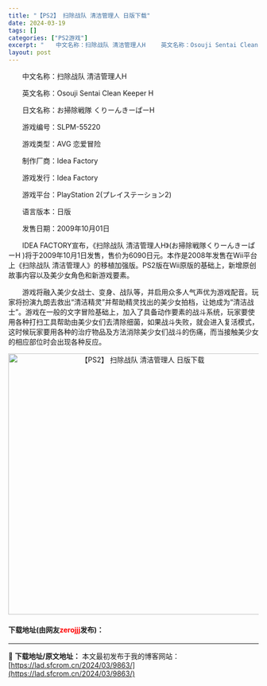 ```yaml
---
title: "【PS2】 扫除战队 清洁管理人 日版下载"
date: 2024-03-19
tags: []
categories: ["PS2游戏"]
excerpt: "　　中文名称：扫除战队 清洁管理人H 　　英文名称：Osouji Sentai Clean Keeper H 　　日文名称：お掃除戦隊 くりーんきーぱーH 　　游戏编号：SLPM-55220 　　游戏类型：AVG 恋爱冒险 　　制作厂商：Idea Factory 　　游戏发行：Idea Factor&hellip;"
layout: post
---
```


 <p>　　中文名称：扫除战队 清洁管理人H</p> <p>　　英文名称：Osouji Sentai Clean Keeper H</p> <p>　　日文名称：お掃除戦隊 くりーんきーぱーH</p> <p>　　游戏编号：SLPM-55220</p> <p>　　游戏类型：AVG 恋爱冒险</p> <p>　　制作厂商：Idea Factory</p> <p>　　游戏发行：Idea Factory</p> <p>　　游戏平台：PlayStation 2(プレイステーション2)</p> <p>　　语言版本：日版</p> <p>　　发售日期：2009年10月01日</p> <p>　　IDEA FACTORY宣布，《扫除战队 清洁管理人H》(お掃除戦隊くりーんきーぱーH )将于2009年10月1日发售，售价为6090日元。本作是2008年发售在Wii平台上《扫除战队 清洁管理人》的移植加强版。PS2版在Wii原版的基础上，新增原创故事内容以及美少女角色和新游戏要素。</p> <p>　　游戏将融入美少女战士、变身、战队等，并启用众多人气声优为游戏配音。玩家将扮演九朗去救出&ldquo;清洁精灵&rdquo;并帮助精灵找出的美少女拍档，让她成为&ldquo;清洁战士&rdquo;。游戏在一般的文字冒险基础上，加入了具备动作要素的战斗系统，玩家要使用各种打扫工具帮助由美少女们去清除细菌，如果战斗失败，就会进入复活模式，这时候玩家要用各种的治疗物品及方法消除美少女们战斗的伤痛，而当接触美少女的相应部位时会出现各种反应。</p> <p align="center"><img align="" border="0" src="https://lad.sfcrom.cn/wp-content/uploads/2024/03/20240319_65f998369af5a.jpg" width="525" alt="【PS2】 扫除战队 清洁管理人 日版下载" /></p> <p><h4>下载地址(由网友<font color="red">zerojjj</font>发布)：</h4></p> 

---
📖 **下载地址/原文地址：** 本文最初发布于我的博客网站：[https://lad.sfcrom.cn/2024/03/9863/](https://lad.sfcrom.cn/2024/03/9863/)
